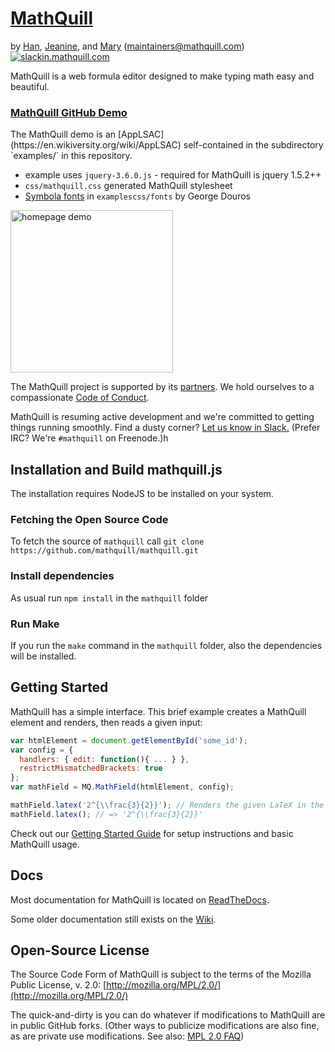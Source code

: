 # [MathQuill](http://mathquill.com)

by [Han](http://github.com/laughinghan), [Jeanine](http://github.com/jneen), and [Mary](http://github.com/stufflebear) (<maintainers@mathquill.com>) [<img alt="slackin.mathquill.com" src="http://slackin.mathquill.com/badge.svg" align="top">](http://slackin.mathquill.com)

MathQuill is a web formula editor designed to make typing math easy and beautiful.

<h3><a href="https://niebert.github.io/mathquill/index.html" target="_blank">MathQuill GitHub Demo</a></h3>
The MathQuill demo is an [AppLSAC](https://en.wikiversity.org/wiki/AppLSAC) self-contained in the subdirectory `examples/` in this repository. 

* example uses `jquery-3.6.0.js` - required for MathQuill is jquery 1.5.2++
* `css/mathquill.css` generated MathQuill stylesheet  
* [Symbola fonts](https://localfonts.eu/freefonts/greek-free-fonts/unicode-fonts-for-ancient-scripts/symbola/) in `examplescss/fonts` by George Douros 

[<img alt="homepage demo" src="https://cloud.githubusercontent.com/assets/225809/15163580/1bc048c4-16be-11e6-98a6-de467d00cff1.gif" width="260">](http://mathquill.com)

The MathQuill project is supported by its [partners](http://mathquill.com/partners.html). We hold ourselves to a compassionate [Code of Conduct](http://docs.mathquill.com/en/latest/Code_of_Conduct/).

MathQuill is resuming active development and we're committed to getting things running smoothly. Find a dusty corner? [Let us know in Slack.](http://slackin.mathquill.com) (Prefer IRC? We're `#mathquill` on Freenode.)h

## Installation and Build mathquill.js 
The installation requires NodeJS to be installed on your system.

### Fetching the Open Source Code 
To fetch the source of `mathquill` call `git clone https://github.com/mathquill/mathquill.git`

### Install dependencies
As usual run `npm install` in the `mathquill` folder

### Run Make
If you run the `make` command in the `mathquill` folder, also the dependencies will be installed. 

## Getting Started

MathQuill has a simple interface. This brief example creates a MathQuill element and renders, then reads a given input:
```javascript
var htmlElement = document.getElementById('some_id');
var config = {
  handlers: { edit: function(){ ... } },
  restrictMismatchedBrackets: true
};
var mathField = MQ.MathField(htmlElement, config);

mathField.latex('2^{\\frac{3}{2}}'); // Renders the given LaTeX in the MathQuill field
mathField.latex(); // => '2^{\\frac{3}{2}}'
```

Check out our [Getting Started Guide](http://docs.mathquill.com/en/latest/Getting_Started/) for setup instructions and basic MathQuill usage.

## Docs

Most documentation for MathQuill is located on [ReadTheDocs](http://docs.mathquill.com/en/latest/).

Some older documentation still exists on the [Wiki](https://github.com/mathquill/mathquill/wiki).

## Open-Source License

The Source Code Form of MathQuill is subject to the terms of the Mozilla Public
License, v. 2.0: [http://mozilla.org/MPL/2.0/](http://mozilla.org/MPL/2.0/)

The quick-and-dirty is you can do whatever if modifications to MathQuill are in
public GitHub forks. (Other ways to publicize modifications are also fine, as
are private use modifications. See also: [MPL 2.0 FAQ](https://www.mozilla.org/en-US/MPL/2.0/FAQ/))
